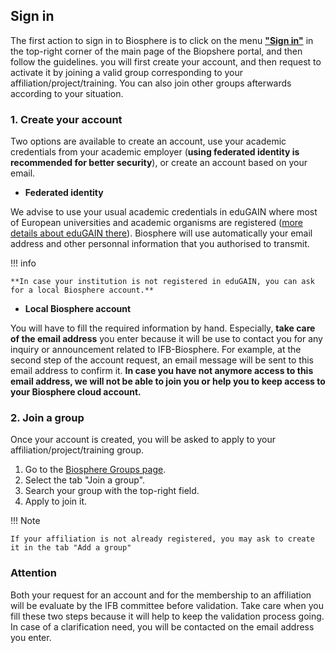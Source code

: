 ## Sign in

The first action to sign in to Biosphere is to click on the menu [**"Sign in"**](https://biosphere.france-bioinformatique.fr/cloudweb/login/?next=/)
 in the top-right corner of the main page of the Biopshere portal, and then follow the guidelines. you will first create your account, and then request to activate it by joining a valid group corresponding to your  affiliation/project/training. You can also join other groups afterwards according to your situation.

### 1. Create your account
 
 Two options are available to create an account, use your academic credentials from your academic employer (**using federated identity is recommended for better security**), or create an account based on your email.

* **Federated identity**

We advise to use your usual academic credentials in eduGAIN where most of European universities and academic organisms are registered ([more details about eduGAIN there](https://edugain.org)). 
Biosphere will use automatically your email address and other personnal information that you authorised to transmit. 

!!! info

    **In case your institution is not registered in eduGAIN, you can ask for a local Biosphere account.**

* **Local Biosphere account**

You will have to fill the required information by hand. Especially, **take care of the email address** you enter because it will be use to contact you for any inquiry or announcement related to IFB-Biosphere.
For example, at the second step of the account request, an email message will be sent to this email address to confirm it.
**In case you have not anymore access to this email address, we will not be able to join you or help you to keep access to your Biosphere cloud account.**

### 2. Join a group

Once your account is created, you will be asked to apply to your affiliation/project/training group.

1. Go to the [Biosphere Groups page](https://biosphere.france-bioinformatique.fr/cloudweb_account/groups).
2. Select the tab "Join a group".
3. Search your group with the top-right field.
4. Apply to join it.

!!! Note

    If your affiliation is not already registered, you may ask to create it in the tab "Add a group"

### **Attention**
Both your request for an account and for the membership to an affiliation will be evaluate by the IFB committee before validation.
Take care when you fill these two steps because it will help to keep the validation process going. In case of a clarification need, you will be contacted on the email address you enter. 
